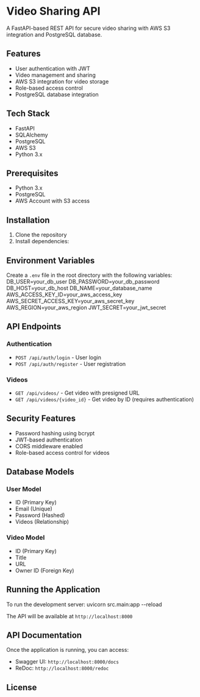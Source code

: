 # Video Sharing API

A FastAPI-based REST API for secure video sharing with AWS S3 integration and PostgreSQL database.

## Features

- User authentication with JWT
- Video management and sharing
- AWS S3 integration for video storage
- Role-based access control
- PostgreSQL database integration

## Tech Stack

- FastAPI
- SQLAlchemy
- PostgreSQL
- AWS S3
- Python 3.x

## Prerequisites

- Python 3.x
- PostgreSQL
- AWS Account with S3 access

## Installation

1. Clone the repository
2. Install dependencies:

## Environment Variables

Create a `.env` file in the root directory with the following variables:
DB_USER=your_db_user
DB_PASSWORD=your_db_password
DB_HOST=your_db_host
DB_NAME=your_database_name
AWS_ACCESS_KEY_ID=your_aws_access_key
AWS_SECRET_ACCESS_KEY=your_aws_secret_key
AWS_REGION=your_aws_region
JWT_SECRET=your_jwt_secret



## API Endpoints

### Authentication
- `POST /api/auth/login` - User login
- `POST /api/auth/register` - User registration

### Videos
- `GET /api/videos/` - Get video with presigned URL
- `GET /api/videos/{video_id}` - Get video by ID (requires authentication)

## Security Features

- Password hashing using bcrypt
- JWT-based authentication
- CORS middleware enabled
- Role-based access control for videos

## Database Models

### User Model
- ID (Primary Key)
- Email (Unique)
- Password (Hashed)
- Videos (Relationship)

### Video Model
- ID (Primary Key)
- Title
- URL
- Owner ID (Foreign Key)

## Running the Application

To run the development server:
uvicorn src.main:app --reload


The API will be available at `http://localhost:8000`

## API Documentation

Once the application is running, you can access:
- Swagger UI: `http://localhost:8000/docs`
- ReDoc: `http://localhost:8000/redoc`

## License